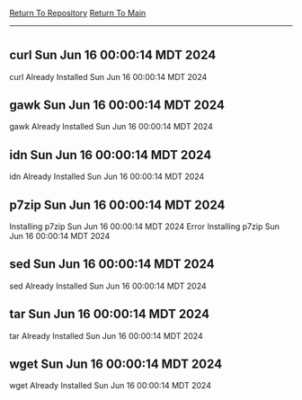 [Return To Repository](https://github.com/DigitalWarrior/piholeparser/)
[Return To Main](https://github.com/DigitalWarrior/piholeparser/blob/master/RecentRunLogs/Mainlog.md)
____________________________________
# 
## curl Sun Jun 16 00:00:14 MDT 2024
curl Already Installed Sun Jun 16 00:00:14 MDT 2024
## gawk Sun Jun 16 00:00:14 MDT 2024
gawk Already Installed Sun Jun 16 00:00:14 MDT 2024
## idn Sun Jun 16 00:00:14 MDT 2024
idn Already Installed Sun Jun 16 00:00:14 MDT 2024
## p7zip Sun Jun 16 00:00:14 MDT 2024
Installing p7zip Sun Jun 16 00:00:14 MDT 2024
Error Installing p7zip Sun Jun 16 00:00:14 MDT 2024
## sed Sun Jun 16 00:00:14 MDT 2024
sed Already Installed Sun Jun 16 00:00:14 MDT 2024
## tar Sun Jun 16 00:00:14 MDT 2024
tar Already Installed Sun Jun 16 00:00:14 MDT 2024
## wget Sun Jun 16 00:00:14 MDT 2024
wget Already Installed Sun Jun 16 00:00:14 MDT 2024
